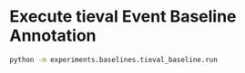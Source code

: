 # Execute tieval Event Baseline Annotation

```sh
python -m experiments.baselines.tieval_baseline.run 
```
